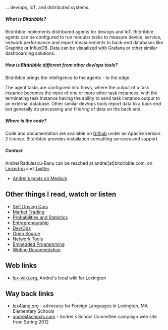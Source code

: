 ... dev/ops, IoT, and distributed systems. 

##### What is Bitdribble?

Bitdribble implements distributed agents for dev/ops and IoT. Bitdribble agents can be configured to run modular tasks to measure device, service, network performance and report measurements to back-end databases like Graphite or InfluxDB. Data can be visualized with Grafana or other similar dashboarding solutions.

##### How is Bitdribble different from other dev/ops tools?
Bitdribble brings the intelligence to the agents - to the edge.

The agent tasks are configured into flows, where the output of a task instance becomes the input of one or more other task instances, with the terminating task instance having the ability to send task instance output to an external database. Other similar dev/ops tools report data to a back end but generally do processing and filtering of data on the back end. 

##### Where is the code?
Code and documentation are available on [Github](https://github.com/Bitdribble) under an Apache version 2 license. Bitdribble provides installation consulting services and support.

##### Contact
Andrei Radulescu-Banu can be reached at andrei[at]bitdribble.com, on [Linked-in](https://www.linkedin.com/in/andrei-radulescu-banu/) and [Twitter](https://twitter.com/bitdribble). 


* [Andrei's posts on Medium](medium.md)

## Other things I read, watch or listen

* [Self Driving Cars](self_driving_cars.md)
* [Market Trading](market_trading.md)
* [Probabilities and Statistics](probabilities_and_statistics.md)
* [Entrepreneurship](entrepreneurship.md)
* [Dev/Ops](devops.md)
* [Open Source](open_source.md)
* [Network Tools](network_tools.md)
* [Embedded Programming](embedded_programming.md)
* [Writing Documentation](writing_documentation.md)

## Web links
* <a href="http://lex-wiki.org" class="menu_link">lex-wiki.org</a>, Andrei's local wiki for Lexington

## Way back links
* <a href="https://web.archive.org/web/20150103052312/https://sites.google.com/site/lexington4languages/" class="menu_link">lex4lang.org</a> - advocacy for Foreign Languages in Lexington, MA Elementary Schools
* <a href="http://andrei4schools.com" class="menu_link">andrei4schools.com</a> - Andrei's School Committee campaign web site from Spring 2012
